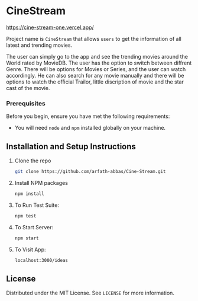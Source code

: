 # CineStream

https://cine-stream-one.vercel.app/


Project name is `CineStream` that allows `users` to get the information of all latest and trending movies.

The user can simply go to the app and see the trending movies around the World rated by MovieDB. The user has the option to switch between diffrent Genre. 
There will be options for Movies or Series, and the user can watch accordingly. He can also search for any movie manually and there will be options to watch the official 
Trailor, little discription of movie and the star cast  of the movie.


### Prerequisites

Before you begin, ensure you have met the following requirements:

* You will need `node` and `npm` installed globally on your machine.  

## Installation and Setup Instructions

1. Clone the repo
   ```sh
   git clone https://github.com/arfath-abbas/Cine-Stream.git
   ```
2. Install NPM packages
   ```sh
   npm install
   ```
3. To Run Test Suite:  
   ```sh
   npm test
   ``` 

4. To Start Server:
   ```sh
   npm start
   ```  

5. To Visit App:
   ```sh
   localhost:3000/ideas
   ```  

## License

Distributed under the MIT License. See `LICENSE` for more information.


<!-- MARKDOWN LINKS & IMAGES -->
[license-shield]: https://img.shields.io/github/license/othneildrew/Best-README-Template.svg?style=for-the-badge
[license-url]: https://github.com/arfath-abbas/Cine-Stream.git/blob/main/LICENSE.txt
[linkedin-shield]: https://img.shields.io/badge/-LinkedIn-black.svg?style=for-the-badge&logo=linkedin&colorB=555
[linkedin-url]: https://www.linkedin.com/in/arfath-abbas-2a14851b0/
